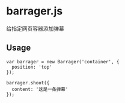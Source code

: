# barrager.js
给指定网页容器添加弹幕


## Usage

```
var barrager = new Barrager('container', {
  position: 'top'
});

barrager.shoot({
  content: '这是一条弹幕'
});
```
